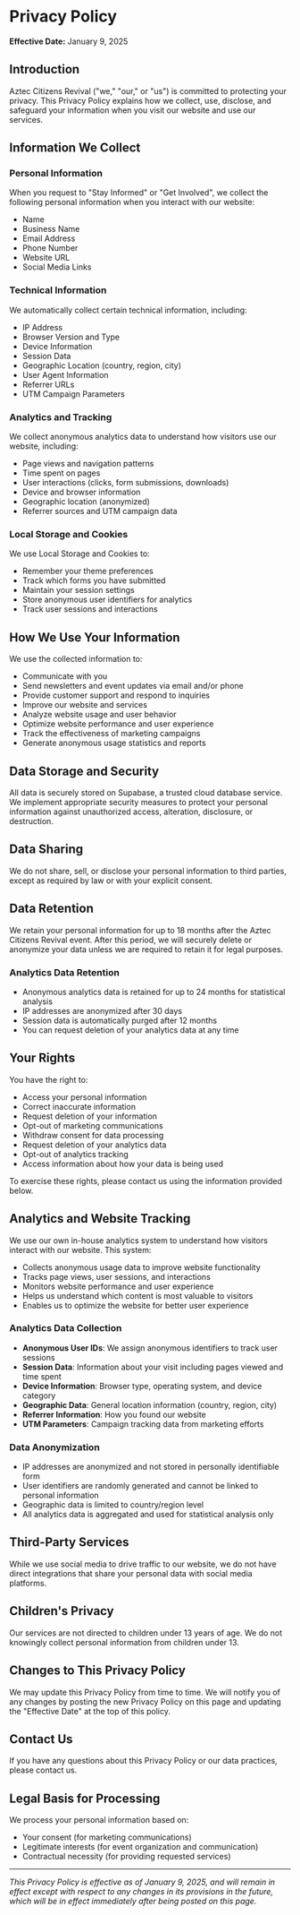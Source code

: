 # Privacy Policy

**Effective Date:** January 9, 2025

## Introduction

Aztec Citizens Revival ("we," "our," or "us") is committed to protecting your privacy. This Privacy Policy explains how we collect, use, disclose, and safeguard your information when you visit our website and use our services.

## Information We Collect

### Personal Information
When you request to "Stay Informed" or "Get Involved", we collect the following personal information when you interact with our website:
- Name
- Business Name
- Email Address
- Phone Number
- Website URL
- Social Media Links

### Technical Information
We automatically collect certain technical information, including:
- IP Address
- Browser Version and Type
- Device Information
- Session Data
- Geographic Location (country, region, city)
- User Agent Information
- Referrer URLs
- UTM Campaign Parameters

### Analytics and Tracking
We collect anonymous analytics data to understand how visitors use our website, including:
- Page views and navigation patterns
- Time spent on pages
- User interactions (clicks, form submissions, downloads)
- Device and browser information
- Geographic location (anonymized)
- Referrer sources and UTM campaign data

### Local Storage and Cookies
We use Local Storage and Cookies to:
- Remember your theme preferences
- Track which forms you have submitted
- Maintain your session settings
- Store anonymous user identifiers for analytics
- Track user sessions and interactions

## How We Use Your Information

We use the collected information to:
- Communicate with you
- Send newsletters and event updates via email and/or phone
- Provide customer support and respond to inquiries
- Improve our website and services
- Analyze website usage and user behavior
- Optimize website performance and user experience
- Track the effectiveness of marketing campaigns
- Generate anonymous usage statistics and reports

## Data Storage and Security

All data is securely stored on Supabase, a trusted cloud database service. We implement appropriate security measures to protect your personal information against unauthorized access, alteration, disclosure, or destruction.

## Data Sharing

We do not share, sell, or disclose your personal information to third parties, except as required by law or with your explicit consent.

## Data Retention

We retain your personal information for up to 18 months after the Aztec Citizens Revival event. After this period, we will securely delete or anonymize your data unless we are required to retain it for legal purposes.

### Analytics Data Retention
- Anonymous analytics data is retained for up to 24 months for statistical analysis
- IP addresses are anonymized after 30 days
- Session data is automatically purged after 12 months
- You can request deletion of your analytics data at any time

## Your Rights

You have the right to:
- Access your personal information
- Correct inaccurate information
- Request deletion of your information
- Opt-out of marketing communications
- Withdraw consent for data processing
- Request deletion of your analytics data
- Opt-out of analytics tracking
- Access information about how your data is being used

To exercise these rights, please contact us using the information provided below.

## Analytics and Website Tracking

We use our own in-house analytics system to understand how visitors interact with our website. This system:

- Collects anonymous usage data to improve website functionality
- Tracks page views, user sessions, and interactions
- Monitors website performance and user experience
- Helps us understand which content is most valuable to visitors
- Enables us to optimize the website for better user experience

### Analytics Data Collection
- **Anonymous User IDs**: We assign anonymous identifiers to track user sessions
- **Session Data**: Information about your visit including pages viewed and time spent
- **Device Information**: Browser type, operating system, and device category
- **Geographic Data**: General location information (country, region, city)
- **Referrer Information**: How you found our website
- **UTM Parameters**: Campaign tracking data from marketing efforts

### Data Anonymization
- IP addresses are anonymized and not stored in personally identifiable form
- User identifiers are randomly generated and cannot be linked to personal information
- Geographic data is limited to country/region level
- All analytics data is aggregated and used for statistical analysis only

## Third-Party Services

While we use social media to drive traffic to our website, we do not have direct integrations that share your personal data with social media platforms.

## Children's Privacy

Our services are not directed to children under 13 years of age. We do not knowingly collect personal information from children under 13.

## Changes to This Privacy Policy

We may update this Privacy Policy from time to time. We will notify you of any changes by posting the new Privacy Policy on this page and updating the "Effective Date" at the top of this policy.

## Contact Us

If you have any questions about this Privacy Policy or our data practices, please contact us.

## Legal Basis for Processing

We process your personal information based on:
- Your consent (for marketing communications)
- Legitimate interests (for event organization and communication)
- Contractual necessity (for providing requested services)

---

*This Privacy Policy is effective as of January 9, 2025, and will remain in effect except with respect to any changes in its provisions in the future, which will be in effect immediately after being posted on this page.*

